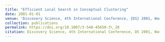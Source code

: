 ```yaml
---
title: "Efficient Local Search in Conceptual Clustering"
date: 2001-01-01
venue: 'Discovery Science, 4th International Conference, {DS} 2001, Washington, DC, USA, November 25-28, 2001, Proceedings'
collection: publications
permalink: https://doi.org/10.1007/3-540-45650-3\_28
citation: Discovery Science, 4th International Conference, DS 2001, Washington, DC, USA, November 25-28, 2001, Proceedings.
---
```

